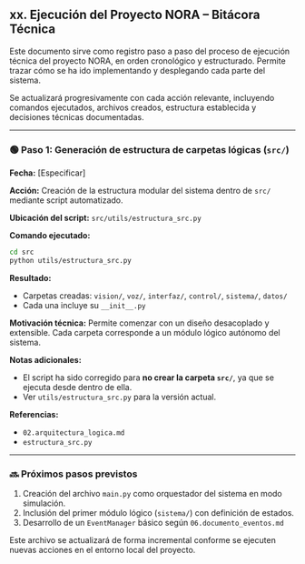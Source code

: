 ## xx. Ejecución del Proyecto NORA – Bitácora Técnica

Este documento sirve como registro paso a paso del proceso de ejecución técnica del proyecto NORA, en orden cronológico y estructurado. Permite trazar cómo se ha ido implementando y desplegando cada parte del sistema.

Se actualizará progresivamente con cada acción relevante, incluyendo comandos ejecutados, archivos creados, estructura establecida y decisiones técnicas documentadas.

---

### 🟢 Paso 1: Generación de estructura de carpetas lógicas (`src/`)

**Fecha:** [Especificar]

**Acción:** Creación de la estructura modular del sistema dentro de `src/` mediante script automatizado.

**Ubicación del script:** `src/utils/estructura_src.py`

**Comando ejecutado:**
```bash
cd src
python utils/estructura_src.py
```

**Resultado:**
- Carpetas creadas: `vision/`, `voz/`, `interfaz/`, `control/`, `sistema/`, `datos/`
- Cada una incluye su `__init__.py`

**Motivación técnica:** Permite comenzar con un diseño desacoplado y extensible. Cada carpeta corresponde a un módulo lógico autónomo del sistema.

**Notas adicionales:**
- El script ha sido corregido para **no crear la carpeta `src/`**, ya que se ejecuta desde dentro de ella.
- Ver `utils/estructura_src.py` para la versión actual.

**Referencias:**
- `02.arquitectura_logica.md`
- `estructura_src.py`

---

### 🔜 Próximos pasos previstos

1. Creación del archivo `main.py` como orquestador del sistema en modo simulación.
2. Inclusión del primer módulo lógico (`sistema/`) con definición de estados.
3. Desarrollo de un `EventManager` básico según `06.documento_eventos.md`

Este archivo se actualizará de forma incremental conforme se ejecuten nuevas acciones en el entorno local del proyecto.
